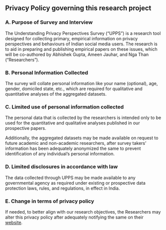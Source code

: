 ## Privacy Policy governing this research project

### A. Purpose of Survey and Interview 

The Understanding Privacy Perspectives Survey (“UPPS”) is a research tool designed for collecting primary, empirical information on privacy perspectives and behaviours of Indian social media users. The research is to aid in preparing and publishing empirical papers on these issues, which will be co-authored by Abhishek Gupta, Ameen Jauhar, and Nga Than (“Researchers”).  

### B. Personal Information Collected

The survey will collate personal information like your name (optional), age, gender, domiciled state, etc., which are required for qualitative and quantitative analyses of the aggregated datasets. 

### C. Limited use of personal information collected

The personal data that is collected by the researchers is intended only to be used for the quantitative and qualitative analyses published in our prospective papers. 

Additionally, the aggregated datasets may be made available on request to future academic and non-academic researchers, after survey takers’ information has been adequately anonymized the same to prevent identification of any individual’s personal information. 

### D. Limited disclosures in accordance with law

The data collected through UPPS may be made available to any governmental agency as required under existing or prospective data protection laws, rules, and regulations, in effect in India. 

### E. Change in terms of privacy policy

If needed, to better align with our research objectives, the Researchers may alter this privacy policy after adequately notifying the same on their [website](https://ai-ethics.github.io/privacy-policy-complexities). 
